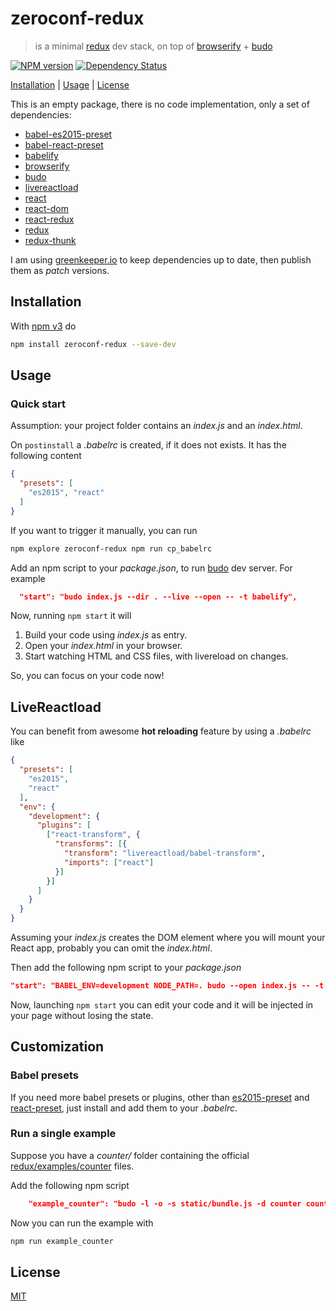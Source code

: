 # zeroconf-redux

> is a minimal [redux][redux] dev stack, on top of [browserify] + [budo]

[![NPM version](https://badge.fury.io/js/zeroconf-redux.svg)](http://badge.fury.io/js/zeroconf-redux) [![Dependency Status](https://david-dm.org/fibo/zeroconf-redux.svg)](https://david-dm.org/fibo/zeroconf-redux)

[Installation](#installation) |
[Usage](#usage) |
[License](#license)

This is an empty package, there is no code implementation, only a set of
dependencies:

* [babel-es2015-preset]
* [babel-react-preset]
* [babelify]
* [browserify]
* [budo]
* [livereactload]
* [react]
* [react-dom]
* [react-redux]
* [redux]
* [redux-thunk]

I am using [greenkeeper.io](https://greenkeeper.io) to keep dependencies up to date, then
publish them as *patch* versions.

## Installation

With [npm v3](https://npmjs.org/) do

```bash
npm install zeroconf-redux --save-dev
```

## Usage

### Quick start

Assumption: your project folder contains an *index.js* and an *index.html*.

On `postinstall` a *.babelrc* is created, if it does not exists.
It has the following content

```json
{
  "presets": [
    "es2015", "react"
  ]
}
```

If you want to trigger it manually, you can run

```bash
npm explore zeroconf-redux npm run cp_babelrc
```

Add an npm script to your *package.json*, to run [budo] dev server.
For example

```json
  "start": "budo index.js --dir . --live --open -- -t babelify",
```

Now, running `npm start` it will

1. Build your code using *index.js* as entry.
2. Open your *index.html* in your browser.
3. Start watching HTML and CSS files, with livereload on changes.

So, you can focus on your code now!

## LiveReactload

You can benefit from awesome **hot reloading** feature by using a *.babelrc* like

```json
{
  "presets": [
    "es2015",
    "react"
  ],
  "env": {
    "development": {
      "plugins": [
        ["react-transform", {
          "transforms": [{
            "transform": "livereactload/babel-transform",
            "imports": ["react"]
          }]
        }]
      ]
    }
  }
}
```

Assuming your *index.js* creates the DOM element where you will mount your
React app, probably you can omit the *index.html*.

Then add the following npm script to your *package.json*

```json
"start": "BABEL_ENV=development NODE_PATH=. budo --open index.js -- -t babelify -p livereactload",
```

Now, launching `npm start` you can edit your code and it will be injected
in your page without losing the state.

## Customization

### Babel presets

If you need more babel presets or plugins, other than
[es2015-preset][babel-es2015-preset] and [react-preset][babel-react-preset],
just install and add them to your *.babelrc*.

### Run a single example

Suppose you have a *counter/* folder containing the official
[redux/examples/counter][redux_counter] files.

Add the following npm script

```json
    "example_counter": "budo -l -o -s static/bundle.js -d counter counter/index.js -- -t babelify",
```

Now you can run the example with

```bash
npm run example_counter
```

## License

[MIT](http://g14n.info/mit-license/)

[babelify]: https://github.com/babel/babelify "babelify"
[babel-es2015-preset]: https://babeljs.io/docs/plugins/preset-es2015/ "ES2015 preset"
[babel-react-preset]: https://babeljs.io/docs/plugins/preset-react/ "React preset"
[budo]: https://github.com/mattdesl/budo "budo"
[browserify]: http://browserify.org/ "browserify"
[livereactload]: https://github.com/milankinen/livereactload "LiveReactload"
[react]: https://facebook.github.io/react/ "React"
[react-dom]: https://www.npmjs.com/package/react-dom "React DOM"
[react-redux]: https://github.com/reactjs/react-redux "React Redux"
[redux]: http://redux.js.org/
[redux_counter]: https://github.com/reactjs/redux/tree/master/examples/counter "Redux example"
[redux-thunk]: https://github.com/gaearon/redux-thunk "Redux thunk middleware"
